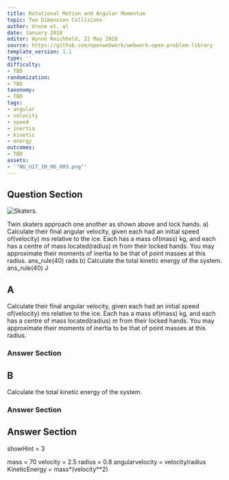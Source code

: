 ```yaml
---
title: Rotational Motion and Angular Momentum
topic: Two Dimension Collisions
author: Urone et. al
date: January 2018
editor: Wynne Reichheld, 22 May 2018
source: https://github.com/openwebwork/webwork-open-problem-library
template_version: 1.1
type: ''
difficulty:
- TBD
randomization:
- TBD
taxonomy:
- TBD
tags:
- angular
- velocity
- speed
- inertia
- kinetic
- energy
outcomes:
- TBD
assets:
- '"NU_U17_10_06_003.png"'
---
```


## Question Section 

![Skaters.]("NU_U17_10_06_003.png")

Twin skaters approach one another as shown above and lock hands. 
a) Calculate their final angular velocity, given each had an initial speed of(velocity) ms relative to the ice. Each has a mass of(mass) kg, and each has a centre of mass located(radius) m from their locked hands. You may approximate their moments of inertia to be that of point masses at this radius. 
ans_rule(40) rads
b) Calculate the total kinetic energy of the system.
ans_rule(40) J

## A
Calculate their final angular velocity, given each had an initial speed of(velocity) ms relative to the ice. Each has a mass of(mass) kg, and each has a centre of mass located(radius) m from their locked hands. You may approximate their moments of inertia to be that of point masses at this radius. 
### Answer Section
## B
Calculate the total kinetic energy of the system.
### Answer Section


## Answer Section

showHint = 3

mass = 70
velocity = 2.5
radius = 0.8
angularvelocity = velocity/radius
KineticEnergy = mass*(velocity**2)